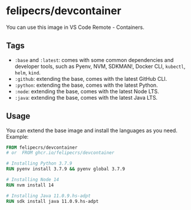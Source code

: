 # felipecrs/devcontainer

You can use this image in VS Code Remote - Containers.

## Tags

- `:base` and `:latest`: comes with some common dependencies and developer tools, such as Pyenv, NVM, SDKMAN!, Docker CLI, `kubectl`, `helm`, `kind`.
- `:github`: extending the base, comes with the latest GitHub CLI.
- `:python`: extending the base, comes with the latest Python.
- `:node`: extending the base, comes with the latest Node LTS.
- `:java`: extending the base, comes with the latest Java LTS.

## Usage

You can extend the base image and install the languages as you need. Example:

```Dockerfile
FROM felipecrs/devcontainer
# or  FROM ghcr.io/felipecrs/devcontainer

# Installing Python 3.7.9
RUN pyenv install 3.7.9 && pyenv global 3.7.9

# Installing Node 14
RUN nvm install 14

# Installing Java 11.0.9.hs-adpt
RUN sdk install java 11.0.9.hs-adpt
```
